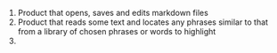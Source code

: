 1. Product that opens, saves and edits markdown files
2. Product that reads some text and locates any phrases similar to that from a library of chosen phrases or words to highlight
3. 